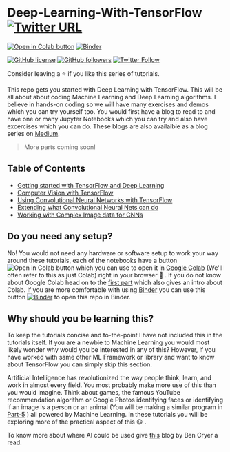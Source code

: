 # Deep-Learning-With-TensorFlow [![Twitter URL](https://img.shields.io/twitter/url?style=social&url=https%3A%2F%2Fgithub.com%2FRishit-dagli%2FDeep-Learning-With-TensorFlow-Blog-series)](https://twitter.com/intent/tweet?text=Wow:&url=https%3A%2F%2Fgithub.com%2FRishit-dagli%2FDeep-Learning-With-TensorFlow-Blog-series)

[![Open in Colab button](https://colab.research.google.com/assets/colab-badge.svg)](https://colab.research.google.com/github/Rishit-dagli/Deep-Learning-With-TensorFlow)
[![Binder](https://mybinder.org/badge_logo.svg)](https://mybinder.org/v2/gh/Rishit-dagli/Deep-Learning-With-TensorFlow/master)

[![GitHub license](https://img.shields.io/github/license/Rishit-dagli/Deep-Learning-With-TensorFlow-Blog-series)](https://github.com/Rishit-dagli/Deep-Learning-With-TensorFlow-Blog-series/blob/master/LICENSE)
[![GitHub followers](https://img.shields.io/github/followers/Rishit-dagli?label=Follow&style=social)](https://github.com/Rishit-dagli)
[![Twitter Follow](https://img.shields.io/twitter/follow/rishit_dagli?style=social)](https://twitter.com/intent/follow?screen_name=rishit_dagli)

Consider leaving a :star: if you like this series of tutorials.

This repo gets you started with Deep Learning with TensorFlow. This will be all about about coding Machine Learning and Deep Learning algorithms. I believe in hands-on coding 
so we will have many exercises and demos which you can try yourself too. You would first have a blog to read to and have one or many Jupyter Notebooks which you can try and also 
have excercises which you can do. These blogs are also availaible as a blog series on [Medium](http://bit.ly/dlwithtf).

> More parts coming soon!

## Table of Contents

- [Getting started with TensorFlow and Deep Learning](https://github.com/Rishit-dagli/Deep-Learning-With-TensorFlow/tree/master/Part%201-Getting%20started%20with%20TensorFlow%20and%20Deep%20Learning)
- [Computer Vision with TensorFlow](https://github.com/Rishit-dagli/Deep-Learning-With-TensorFlow/tree/master/Part%202-Computer%20Vision%20with%20TensorFlow)
- [Using Convolutional Neural Networks with TensorFlow](https://github.com/Rishit-dagli/Deep-Learning-With-TensorFlow/tree/master/Part%203-Using%20Convolutional%20Neural%20Networks%20with%20TensorFlow)
- [Extending what Convolutional Neural Nets can do](https://github.com/Rishit-dagli/Deep-Learning-With-TensorFlow/tree/master/Part%204-Extending%20what%20Convolutional%20Neural%20Nets%20can%20do)
- [Working with Complex Image data for CNNs](https://github.com/Rishit-dagli/Deep-Learning-With-TensorFlow/tree/master/Part%205-Working%20with%20Complex%20Image%20data%20for%C2%A0CNNs)

## Do you need any setup?

No! You would not need any hardware or software setup to work your way around these tutorials, each of the notebooks have a button ![Open in Colab button](https://colab.research.google.com/assets/colab-badge.svg) which you can use to open it in [Google Colab](https://colab.research.google.com/) (We'll often refer to this as just Colab) right in your browser :rocket: . If you do not know about Google Colab head on to the [first part](https://github.com/Rishit-dagli/Deep-Learning-With-TensorFlow/tree/master/Part%201-Getting%20started%20with%20TensorFlow%20and%20Deep%20Learning) which also gives an intro about Colab. If you are more comfortable with using [Binder](https://mybinder.org/) you can use this button [![Binder](https://mybinder.org/badge_logo.svg)](https://mybinder.org/v2/gh/Rishit-dagli/Deep-Learning-With-TensorFlow/master) to open this repo in Binder.

## Why should you be learning this?

To keep the tutorials concise and to-the-point I have not included this in the tutorials itself.
If you are a newbie to Machine Learning you would most likely wonder why would you be interested in any of this? However, if you have worked with same other ML Framework or library and want to know about TensorFlow you can simply skip this section.

Artificial Intelligence has revolutionized the way people think, learn, and work in almost every field. You most probably make more use of this than you would imagine. Think about games, the famous YouTube recommendation algorithm or Google Photos identifying faces or identifying if an image is a person or an animal (You will be making a similar program in [Part-5](https://github.com/Rishit-dagli/Deep-Learning-With-TensorFlow/tree/master/Part%205-Working%20with%20Complex%20Image%20data%20for%C2%A0CNNs) ) all powered by Machine Learning. In these tutorials you will be exploring more of the practical aspect of this :smiley: .

To know more about where AI could be used give [this](https://hackernoon.com/10-reasons-why-you-should-learn-artificial-intelligence-5v6q30vo) blog by Ben Cryer a read.
